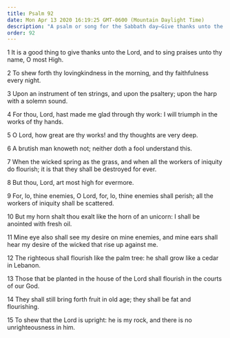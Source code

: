 ```yaml
---
title: Psalm 92
date: Mon Apr 13 2020 16:19:25 GMT-0600 (Mountain Daylight Time)
description: "A psalm or song for the Sabbath day—Give thanks unto the Lord—His enemies will perish—The righteous will flourish—There is no unrighteousness in the Lord."
order: 92
---
```


1 It is a good thing to give thanks unto the Lord, and to sing praises unto thy name, O most High.

2 To shew forth thy lovingkindness in the morning, and thy faithfulness every night.

3 Upon an instrument of ten strings, and upon the psaltery; upon the harp with a solemn sound.

4 For thou, Lord, hast made me glad through thy work: I will triumph in the works of thy hands.

5 O Lord, how great are thy works! and thy thoughts are very deep.

6 A brutish man knoweth not; neither doth a fool understand this.

7 When the wicked spring as the grass, and when all the workers of iniquity do flourish; it is that they shall be destroyed for ever.

8 But thou, Lord, art most high for evermore.

9 For, lo, thine enemies, O Lord, for, lo, thine enemies shall perish; all the workers of iniquity shall be scattered.

10 But my horn shalt thou exalt like the horn of an unicorn: I shall be anointed with fresh oil.

11 Mine eye also shall see my desire on mine enemies, and mine ears shall hear my desire of the wicked that rise up against me.

12 The righteous shall flourish like the palm tree: he shall grow like a cedar in Lebanon.

13 Those that be planted in the house of the Lord shall flourish in the courts of our God.

14 They shall still bring forth fruit in old age; they shall be fat and flourishing.

15 To shew that the Lord is upright: he is my rock, and there is no unrighteousness in him.
